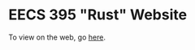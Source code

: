 # EECS 395 "Rust" Website

To view on the web, go
[here](http://users.eecs.northwestern.edu/~jesse/course/eecs395rust/).

